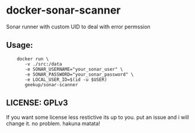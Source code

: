 # docker-sonar-scanner
Sonar runner with custom UID to deal with error permssion

## Usage:
```shell
    docker run \
       -v ./src:/data
       -e SONAR_USERNAME="your_sonar_user" \
       -e SONAR_PASSWORD="your_sonar_password" \
       -e LOCAL_USER_ID=$(id -u $USER)
       geekup/sonar-scanner 
```

## LICENSE: GPLv3
If you want some license less restictive its up to you. put an issue and i will change it. no problem. hakuna matata!

